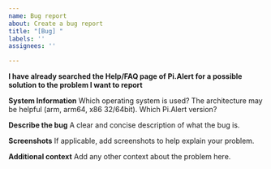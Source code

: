 ```yaml
---
name: Bug report
about: Create a bug report
title: "[Bug] "
labels: ''
assignees: ''

---
```


**I have already searched the Help/FAQ page of Pi.Alert for a possible solution to the problem I want to report**

**System Information**
Which operating system is used? The architecture may be helpful (arm, arm64, x86 32/64bit). Which Pi.Alert version?

**Describe the bug**
A clear and concise description of what the bug is.

**Screenshots**
If applicable, add screenshots to help explain your problem.

**Additional context**
Add any other context about the problem here.
